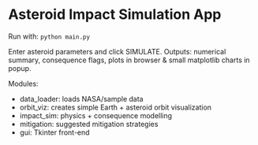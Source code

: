 # Asteroid Impact Simulation App

Run with: `python main.py`

Enter asteroid parameters and click SIMULATE.
Outputs: numerical summary, consequence flags, plots in browser & small matplotlib charts in popup.

Modules:
- data_loader: loads NASA/sample data
- orbit_viz: creates simple Earth + asteroid orbit visualization
- impact_sim: physics + consequence modelling
- mitigation: suggested mitigation strategies
- gui: Tkinter front-end
